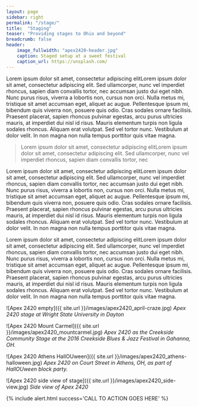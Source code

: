 ```yaml
---
layout: page
sidebar: right
permalink: "/stage/"
title:  "Staging"
teaser: "Providing stages to Ohio and beyond"
breadcrumb: false
header:
    image_fullwidth: "apex2420-header.jpg"
    caption: Staged setup at a sweet festival
    caption_url: https://unsplash.com/
---
```

Lorem ipsum dolor sit amet, consectetur adipiscing elitLorem ipsum dolor sit amet, consectetur adipiscing elit. Sed ullamcorper, nunc vel imperdiet rhoncus, sapien diam convallis tortor, nec accumsan justo dui eget nibh. Nunc purus risus, viverra a lobortis non, cursus non orci. Nulla metus mi, tristique sit amet accumsan eget, aliquet ac augue. Pellentesque ipsum mi, bibendum quis viverra non, posuere quis odio. Cras sodales ornare facilisis. Praesent placerat, sapien rhoncus pulvinar egestas, arcu purus ultricies mauris, at imperdiet dui nisl id risus. Mauris elementum turpis non ligula sodales rhoncus. Aliquam erat volutpat. Sed vel tortor nunc. Vestibulum at dolor velit. In non magna non nulla tempus porttitor quis vitae magna.

>Lorem ipsum dolor sit amet, consectetur adipiscing elitLorem ipsum dolor sit amet, consectetur adipiscing elit. Sed ullamcorper, nunc vel imperdiet rhoncus, sapien diam convallis tortor, nec 

Lorem ipsum dolor sit amet, consectetur adipiscing elitLorem ipsum dolor sit amet, consectetur adipiscing elit. Sed ullamcorper, nunc vel imperdiet rhoncus, sapien diam convallis tortor, nec accumsan justo dui eget nibh. Nunc purus risus, viverra a lobortis non, cursus non orci. Nulla metus mi, tristique sit amet accumsan eget, aliquet ac augue. Pellentesque ipsum mi, bibendum quis viverra non, posuere quis odio. Cras sodales ornare facilisis. Praesent placerat, sapien rhoncus pulvinar egestas, arcu purus ultricies mauris, at imperdiet dui nisl id risus. Mauris elementum turpis non ligula sodales rhoncus. Aliquam erat volutpat. Sed vel tortor nunc. Vestibulum at dolor velit. In non magna non nulla tempus porttitor quis vitae magna.

Lorem ipsum dolor sit amet, consectetur adipiscing elitLorem ipsum dolor sit amet, consectetur adipiscing elit. Sed ullamcorper, nunc vel imperdiet rhoncus, sapien diam convallis tortor, nec accumsan justo dui eget nibh. Nunc purus risus, viverra a lobortis non, cursus non orci. Nulla metus mi, tristique sit amet accumsan eget, aliquet ac augue. Pellentesque ipsum mi, bibendum quis viverra non, posuere quis odio. Cras sodales ornare facilisis. Praesent placerat, sapien rhoncus pulvinar egestas, arcu purus ultricies mauris, at imperdiet dui nisl id risus. Mauris elementum turpis non ligula sodales rhoncus. Aliquam erat volutpat. Sed vel tortor nunc. Vestibulum at dolor velit. In non magna non nulla tempus porttitor quis vitae magna.

![Apex 2420 empty]({{ site.url }}/images/apex2420_april-craze.jpg)
*Apex 2420 stage at Wright State University in Dayton*

![Apex 2420 Mount Carmel]({{ site.url }}/images/apex2420_mountcarmel.jpg)
*Apex 2420 as the Creekside Community Stage at the 2016 Creekside Blues & Jazz Festival in Gahanna, OH.*

![Apex 2420 Athens HallOUween]({{ site.url }}/images/apex2420_athens-halloween.jpg)
*Apex 2420 on Court Street in Athens, OH, as part of HallOUween block party.*

![Apex 2420 side view of stage]({{ site.url }}/images/apex2420_side-view.jpg)
*Side view of Apex 2420*

{% include alert.html success='CALL TO ACTION GOES HERE' %}

